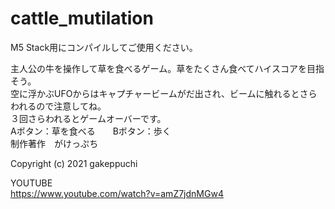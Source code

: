 # cattle_mutilation
M5 Stack用にコンパイルしてご使用ください。

主人公の牛を操作して草を食べるゲーム。草をたくさん食べてハイスコアを目指そう。<br>
空に浮かぶUFOからはキャプチャービームがだ出され、ビームに触れるとさらわれるので注意してね。<br>
３回さらわれるとゲームオーバーです。<br>
Aボタン：草を食べる　　Bボタン：歩く<br>
制作著作　がけっぷち<br>

Copyright (c) 2021 gakeppuchi

YOUTUBE <br>
https://www.youtube.com/watch?v=amZ7jdnMGw4 <br>
